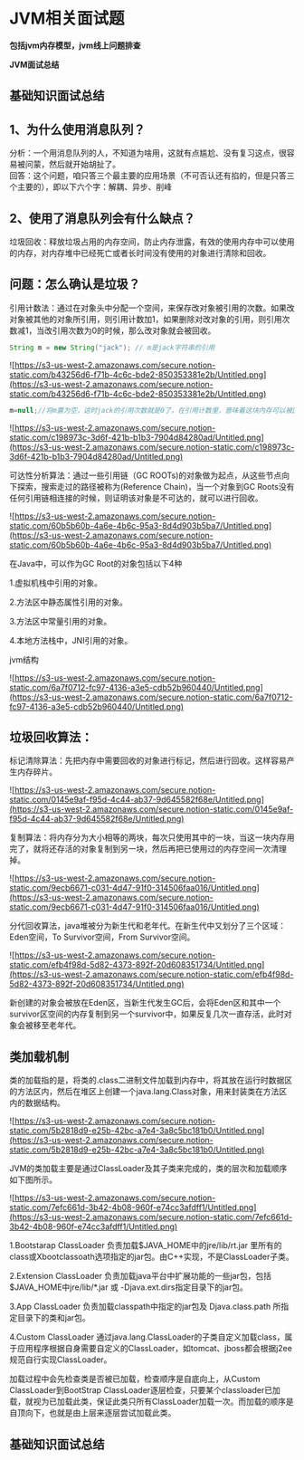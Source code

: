 # JVM相关面试题

**包括jvm内存模型，jvm线上问题排查**

**JVM面试总结**
## 基础知识面试总结
## 1、为什么使用消息队列？
分析：一个用消息队列的人，不知道为啥用，这就有点尴尬、没有复习这点，很容易被问蒙，然后就开始胡扯了。<br>
回答：这个问题，咱只答三个最主要的应用场景（不可否认还有掐的，但是只答三个主要的），即以下六个字：解耦、异步、削峰<br>
## 2、使用了消息队列会有什么缺点？
垃圾回收：释放垃圾占用的内存空间，防止内存泄露，有效的使用内存中可以使用的内存，对内存堆中已经死亡或者长时间没有使用的对象进行清除和回收。

## 问题：怎么确认是垃圾？

引用计数法：通过在对象头中分配一个空间，来保存改对象被引用的次数。如果改对象被其他的对象所引用，则引用计数加1，如果删除对改对象的引用，则引用次数减1，当改引用次数为0的时候，那么改对象就会被回收。

```java
String m = new String("jack"); // m是jack字符串的引用
```

![https://s3-us-west-2.amazonaws.com/secure.notion-static.com/b43256d6-f71b-4c6c-bde2-850353381e2b/Untitled.png](https://s3-us-west-2.amazonaws.com/secure.notion-static.com/b43256d6-f71b-4c6c-bde2-850353381e2b/Untitled.png)

```java
m=null;//将m置为空，这时jack的引用次数就是0了，在引用计数里，意味着这块内存可以被回收了。
```

![https://s3-us-west-2.amazonaws.com/secure.notion-static.com/c198973c-3d6f-421b-b1b3-7904d84280ad/Untitled.png](https://s3-us-west-2.amazonaws.com/secure.notion-static.com/c198973c-3d6f-421b-b1b3-7904d84280ad/Untitled.png)

可达性分析算法：通过一些引用链（GC ROOTs)的对象做为起点，从这些节点向下探索，搜索走过的路径被称为(Reference Chain)，当一个对象到GC Roots没有任何引用链相连接的时候，则证明该对象是不可达的，就可以进行回收。

![https://s3-us-west-2.amazonaws.com/secure.notion-static.com/60b5b60b-4a6e-4b6c-95a3-8d4d903b5ba7/Untitled.png](https://s3-us-west-2.amazonaws.com/secure.notion-static.com/60b5b60b-4a6e-4b6c-95a3-8d4d903b5ba7/Untitled.png)

在Java中，可以作为GC Root的对象包括以下4种

1.虚拟机栈中引用的对象。

2.方法区中静态属性引用的对象。

3.方法区中常量引用的对象。

4.本地方法栈中，JNI引用的对象。

jvm结构

![https://s3-us-west-2.amazonaws.com/secure.notion-static.com/6a7f0712-fc97-4136-a3e5-cdb52b960440/Untitled.png](https://s3-us-west-2.amazonaws.com/secure.notion-static.com/6a7f0712-fc97-4136-a3e5-cdb52b960440/Untitled.png)

## 垃圾回收算法：

标记清除算法：先把内存中需要回收的对象进行标记，然后进行回收。这样容易产生内存碎片。

![https://s3-us-west-2.amazonaws.com/secure.notion-static.com/0145e9af-f95d-4c44-ab37-9d645582f68e/Untitled.png](https://s3-us-west-2.amazonaws.com/secure.notion-static.com/0145e9af-f95d-4c44-ab37-9d645582f68e/Untitled.png)

复制算法：将内存分为大小相等的两块，每次只使用其中的一块，当这一块内存用完了，就将还存活的对象复制到另一块，然后再把已使用过的内存空间一次清理掉。

![https://s3-us-west-2.amazonaws.com/secure.notion-static.com/9ecb6671-c031-4d47-91f0-314506faa016/Untitled.png](https://s3-us-west-2.amazonaws.com/secure.notion-static.com/9ecb6671-c031-4d47-91f0-314506faa016/Untitled.png)

分代回收算法，java堆被分为新生代和老年代。在新生代中又划分了三个区域：Eden空间，To Survivor空间，From Survivor空间。

![https://s3-us-west-2.amazonaws.com/secure.notion-static.com/efb4f98d-5d82-4373-892f-20d608351734/Untitled.png](https://s3-us-west-2.amazonaws.com/secure.notion-static.com/efb4f98d-5d82-4373-892f-20d608351734/Untitled.png)

新创建的对象会被放在Eden区，当新生代发生GC后，会将Eden区和其中一个survivor区空间的内存复制到另一个survivor中，如果反复几次一直存活，此时对象会被移至老年代。

## 类加载机制

类的加载指的是，将类的.class二进制文件加载到内存中，将其放在运行时数据区的方法区内，然后在堆区上创建一个java.lang.Class对象，用来封装类在方法区内的数据结构。

![https://s3-us-west-2.amazonaws.com/secure.notion-static.com/5b2818d9-e25b-42bc-a7e4-3a8c5bc181b0/Untitled.png](https://s3-us-west-2.amazonaws.com/secure.notion-static.com/5b2818d9-e25b-42bc-a7e4-3a8c5bc181b0/Untitled.png)

JVM的类加载主要是通过ClassLoader及其子类来完成的，类的层次和加载顺序如下图所示。

![https://s3-us-west-2.amazonaws.com/secure.notion-static.com/7efc661d-3b42-4b08-960f-e74cc3afdff1/Untitled.png](https://s3-us-west-2.amazonaws.com/secure.notion-static.com/7efc661d-3b42-4b08-960f-e74cc3afdff1/Untitled.png)

1.Bootstarap ClassLoader 负责加载$JAVA_HOME中的jre/lib/rt.jar 里所有的class或Xbootclassoath选项指定的jar包。由C++实现，不是ClassLoader子类。

2.Extension ClassLoader 负责加载java平台中扩展功能的一些jar包，包括$JAVA_HOME中jre/lib/*.jar 或 -Djava.ext.dirs指定目录下的jar包。

3.App ClassLoader 负责加载classpath中指定的jar包及 Djava.class.path 所指定目录下的类和jar包。

4.Custom ClassLoader 通过java.lang.ClassLoader的子类自定义加载class，属于应用程序根据自身需要自定义的ClassLoader，如tomcat、jboss都会根据j2ee规范自行实现ClassLoader。

加载过程中会先检查类是否被已加载，检查顺序是自底向上，从Custom ClassLoader到BootStrap ClassLoader逐层检查，只要某个classloader已加载，就视为已加载此类，保证此类只所有ClassLoader加载一次。而加载的顺序是自顶向下，也就是由上层来逐层尝试加载此类。

## 基础知识面试总结


